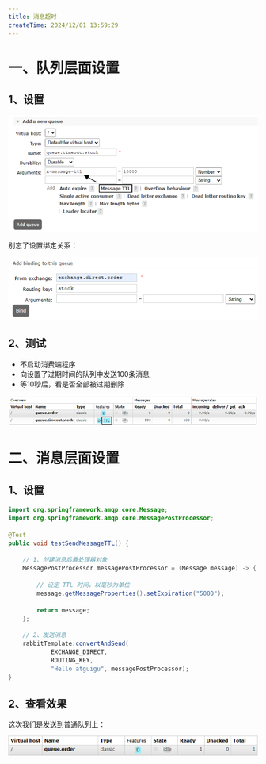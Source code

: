 ```yaml
---
title: 消息超时
createTime: 2024/12/01 13:59:29
---
```



# 一、队列层面设置

## 1、设置

![image-20231107162548129](./assets/image-20231107162548129.png)



别忘了设置绑定关系：

![image-20231107162705883](./assets/image-20231107162705883.png)



## 2、测试

- 不启动消费端程序
- 向设置了过期时间的队列中发送100条消息
- 等10秒后，看是否全部被过期删除

![image-20231107163052001](./assets/image-20231107163052001.png)



# 二、消息层面设置

## 1、设置

```java
import org.springframework.amqp.core.Message;
import org.springframework.amqp.core.MessagePostProcessor;

@Test  
public void testSendMessageTTL() {  
  
    // 1、创建消息后置处理器对象  
    MessagePostProcessor messagePostProcessor = (Message message) -> {  
  
        // 设定 TTL 时间，以毫秒为单位
        message.getMessageProperties().setExpiration("5000");  
  
        return message;
    };
  
    // 2、发送消息  
    rabbitTemplate.convertAndSend(    
            EXCHANGE_DIRECT,     
            ROUTING_KEY,     
            "Hello atguigu", messagePostProcessor);    
}
```



## 2、查看效果

这次我们是发送到普通队列上：

![image-20231107163534385](./assets/image-20231107163534385.png)